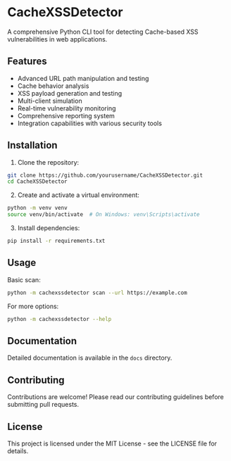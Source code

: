 # CacheXSSDetector

A comprehensive Python CLI tool for detecting Cache-based XSS vulnerabilities in web applications.

## Features

- Advanced URL path manipulation and testing
- Cache behavior analysis
- XSS payload generation and testing
- Multi-client simulation
- Real-time vulnerability monitoring
- Comprehensive reporting system
- Integration capabilities with various security tools

## Installation

1. Clone the repository:
```bash
git clone https://github.com/yourusername/CacheXSSDetector.git
cd CacheXSSDetector
```

2. Create and activate a virtual environment:
```bash
python -m venv venv
source venv/bin/activate  # On Windows: venv\Scripts\activate
```

3. Install dependencies:
```bash
pip install -r requirements.txt
```

## Usage

Basic scan:
```bash
python -m cachexssdetector scan --url https://example.com
```

For more options:
```bash
python -m cachexssdetector --help
```

## Documentation

Detailed documentation is available in the `docs` directory.

## Contributing

Contributions are welcome! Please read our contributing guidelines before submitting pull requests.

## License

This project is licensed under the MIT License - see the LICENSE file for details.
